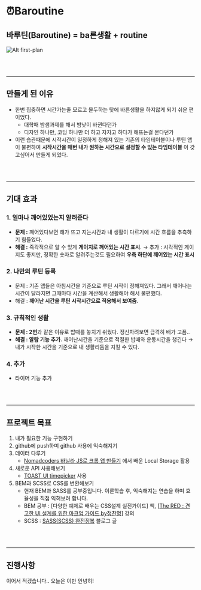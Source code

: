  # ⏰Baroutine
## 바루틴(Baroutine) = ba른생활 + routine

![Alt first-plan](./img/read%20me/first-plan.png "fist-plan")

<br><br>

---

## 만들게 된 이유
- 한번 집중하면 시간가는줄 모르고 몰두하는 탓에 바른생활을 하지않게 되기 쉬운 편이었다.
    - 대학때 밤샘과제를 해서 밤낮이 바뀐다던가
    - 디자인 하나만, 코딩 하나만 더 하고 자자고 하다가 해뜨는걸 본다던가
- 이런 습관때문에 시작시간이 일정하게 정해져 있는 기존의 타임테이블이나 루틴 앱이 불편하여 **시작시간을 매번 내가 원하는 시간으로 설정할 수 있는 타임테이블** 이 갖고싶어서 만들게 되었다.

<br><br>

---

## 기대 효과

### 1. 얼마나 깨어있었는지 알려준다
- **문제 :** 깨어있다보면 해가 뜨고 지는시간과 내 생활이 다르기에 시간 흐름을 추측하기 힘들었다.
- **해결 :** 즉각적으로 알 수 있게 **게이지로 깨어있는 시간 표시**.
→ 추가 : 시각적인 게이지도 좋지만, 정확한 숫자로 알려주는것도 필요하여 **우측 하단에 깨어있는 시간 표시**

### 2. 나만의 루틴 등록
- 문제 : 기존 앱들은 아침시간을 기준으로 루틴 시작이 정해져있다. 그래서 깨어나는 시간이 달라지면 그때마다 시간을 계산해서 생활해야 해서 불편했다.
- 해결 : **깨어난 시간을 루틴 시작시간으로 적용해서 보여줌**.

### 3. 규칙적인 생활
- **문제 : 2번**과 같은 이유로 밥때를 놓치기 쉬웠다. 정신차려보면 급격히 배가 고픔..
- **해결 : 알람 기능 추가.** 깨어난시간을 기준으로 적절한 밥때와 운동시간을 챙긴다
→ 내가 시작한 시간을 기준으로 내 생활리듬을 지킬 수 있다.

### 4. 추가
- 타이머 기능 추가

<br><br>

---

## 프로젝트 목표

1.  내가 필요한 기능 구현하기
2.  github에 push하며 github 사용에 익숙해지기
3.  데이터 다루기
    - [Nomadcoders 바닐라  JS로 크롬 앱 만들기](https://nomadcoders.co/javascript-for-beginners?gclid=Cj0KCQjw2MWVBhCQARIsAIjbwoP2IEs1aKIBZTjPN8Hci75sp1HXOt88ca4BI9X4noypcnGuhfq-VQAaAqOUEALw_wcB) 에서 배운 Local Storage 활용
4.  새로운 API 사용해보기
    - [TOAST UI timepicker](https://ui.toast.com/tui-time-picker) 사용
5.  BEM과 SCSS로  CSS를 변환해보기
    - 현재 BEM과 SASS를 공부중입니다. 이론학습 후, 익숙해지는 연습을 하며 효율성을 직접 익혀보려 합니다.
    - BEM 공부 :  [다양한 예제로 배우는 CSS설계 실전가이드] 책, [[The RED : 견고한 UI 설계를 위한 마크업 가이드 by정찬명](https://fastcampus.co.kr/dev_red_jcm)] 강의
    - SCSS : [SASS(SCSS) 완전정복](https://heropy.blog/2018/01/31/sass/) 블로그 글


<br><br>

---

## 진행사항

이어서 적겠습니다.. 오늘은 이만 안녕히!
